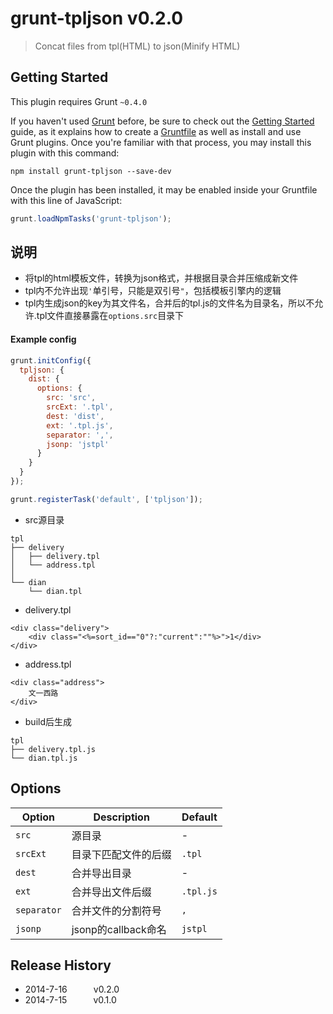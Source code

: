 # grunt-tpljson v0.2.0

> Concat files from tpl(HTML) to json(Minify HTML)



## Getting Started
This plugin requires Grunt `~0.4.0`

If you haven't used [Grunt](http://gruntjs.com/) before, be sure to check out the [Getting Started](http://gruntjs.com/getting-started) guide, as it explains how to create a [Gruntfile](http://gruntjs.com/sample-gruntfile) as well as install and use Grunt plugins. Once you're familiar with that process, you may install this plugin with this command:

```shell
npm install grunt-tpljson --save-dev
```

Once the plugin has been installed, it may be enabled inside your Gruntfile with this line of JavaScript:

```js
grunt.loadNpmTasks('grunt-tpljson');
```


## 说明
* 将tpl的html模板文件，转换为json格式，并根据目录合并压缩成新文件
* tpl内不允许出现`'`单引号，只能是双引号`"`，包括模板引擎内的逻辑
* tpl内生成json的key为其文件名，合并后的tpl.js的文件名为目录名，所以不允许.tpl文件直接暴露在`options.src`目录下

#### Example config

```javascript
grunt.initConfig({
  tpljson: {
    dist: {
      options: {
        src: 'src',
        srcExt: '.tpl',
        dest: 'dist',
        ext: '.tpl.js',
        separator: ',',
        jsonp: 'jstpl'
      }
    }
  }
});

grunt.registerTask('default', ['tpljson']);
```

* src源目录
```
tpl
├── delivery
│   ├── delivery.tpl
│   └── address.tpl
│   
└── dian
    └── dian.tpl
```

* delivery.tpl
```
<div class="delivery">
    <div class="<%=sort_id=="0"?:"current":""%>">1</div>
</div>
```

* address.tpl
```
<div class="address">
    文一西路
</div>
```

* build后生成

```
tpl
├── delivery.tpl.js
└── dian.tpl.js
```


## Options

| Option                         | Description     | Default |
|--------------------------------|-----------------|---------|
| `src` | 源目录 | - |
| `srcExt` | 目录下匹配文件的后缀 | `.tpl` |
| `dest` | 合并导出目录 | - |
| `ext` | 合并导出文件后缀 | `.tpl.js` |
| `separator` | 合并文件的分割符号 | `,` |
| `jsonp` | jsonp的callback命名 | `jstpl` |


## Release History


 * 2014-7-16   v0.2.0
 * 2014-7-15   v0.1.0   
